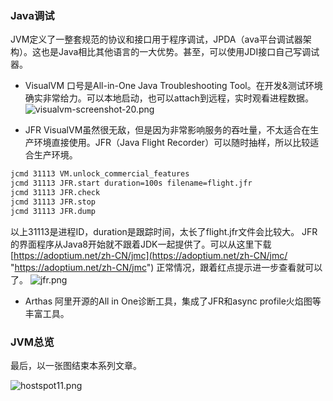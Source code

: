 ### Java调试
JVM定义了一整套规范的协议和接口用于程序调试，JPDA（ava平台调试器架构）。这也是Java相比其他语言的一大优势。甚至，可以使用JDI接口自己写调试器。

- VisualVM
  口号是All-in-One Java Troubleshooting Tool。在开发&测试环境确实非常给力。可以本地启动，也可以attach到远程，实时观看进程数据。
![visualvm-screenshot-20.png](https://ping666.com/wp-content/uploads/2024/09/visualvm-screenshot-20.png "visualvm-screenshot-20.png")

- JFR
  VisualVM虽然很无敌，但是因为非常影响服务的吞吐量，不太适合在生产环境直接使用。JFR（Java Flight Recorder）可以随时抽样，所以比较适合生产环境。
```bash
jcmd 31113 VM.unlock_commercial_features
jcmd 31113 JFR.start duration=100s filename=flight.jfr
jcmd 31113 JFR.check
jcmd 31113 JFR.stop
jcmd 31113 JFR.dump
```
   以上31113是进程ID，duration是跟踪时间，太长了flight.jfr文件会比较大。
JFR的界面程序从Java8开始就不跟着JDK一起提供了。可以从这里下载[https://adoptium.net/zh-CN/jmc](https://adoptium.net/zh-CN/jmc/ "https://adoptium.net/zh-CN/jmc")
正常情况，跟着红点提示进一步查看就可以了。
![jfr.png](https://ping666.com/wp-content/uploads/2024/09/jfr.png "jfr.png")

- Arthas
  阿里开源的All in One诊断工具，集成了JFR和async profile火焰图等丰富工具。

### JVM总览
最后，以一张图结束本系列文章。

![hostspot11.png](https://ping666-blog.oss-cn-beijing.aliyuncs.com/image/hostspot11.png "hostspot11.png")

